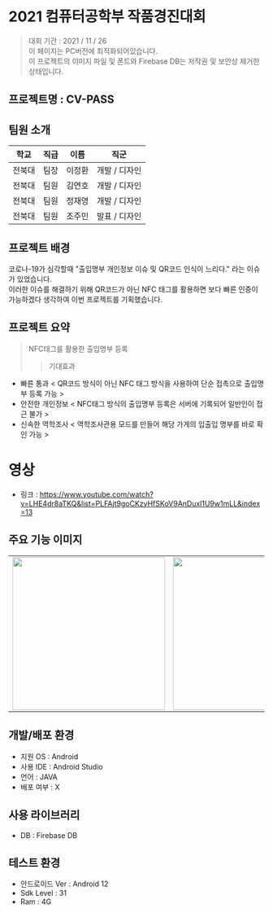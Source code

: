 # 2021 컴퓨터공학부 작품경진대회
> 대회 기간 : 2021 / 11 / 26<br>
> 이 페이지는 PC버전에 최적화되어있습니다.<br>
> 이 프로젝트의 이미지 파일 및 폰트와 Firebase DB는 저작권 및 보안상 제거한 상태입니다.<br>

## 프로젝트명 : CV-PASS

## 팀원 소개

|학교|직급|이름|직군|
|--|----------|------|---|
|전북대|팀장|이정환|개발 / 디자인|
|전북대|팀원|김연호|개발 / 디자인|
|전북대|팀원|정재영|개발 / 디자인|
|전북대|팀원|조주민|발표 / 디자인|

## 프로젝트 배경
코로나-19가 심각할때 "출입명부 개인정보 이슈 및 QR코드 인식이 느리다." 라는 이슈가 있었습니다.<br>
이러한 이슈를 해결하기 위해 QR코드가 아닌 NFC 태그를 활용하면 보다 빠른 인증이 가능하겠다 생각하여 이번 프로젝트를 기획했습니다.

## 프로젝트 요약
> NFC태그를 활용한 출입명부 등록
>> 기대효과
- 빠른 통과 < QR코드 방식이 아닌 NFC 태그 방식을 사용하여 단순 접촉으로 출입명부 등록 가능 >
- 안전한 개인정보 < NFC태그 방식의 출입명부 등록은 서버에 기록되어 일반인이 접근 불가 >
- 신속한 역학조사 < 역학조사관용 모드를 만들어 해당 가게의 입출입 명부를 바로 확인 가능 >

# 영상
- 링크 : https://www.youtube.com/watch?v=LHE4dr8aTKQ&list=PLFAjt9goCKzyHfSKoV9AnDuxl1U9w1mLL&index=13

 
## 주요 기능 이미지
 
 <table align="center">
<tr>
<td><img src = "https://user-images.githubusercontent.com/93726941/176481050-1c6acb2c-4d15-4c1f-a039-8b3b74251569.png" width = "300" hight = "400"/> 
<td><img src = "https://user-images.githubusercontent.com/93726941/176481320-b1f82186-2de0-43a9-8df7-b73973614fa4.png" width = "300" hight = "400"/>
<td><img src = "https://user-images.githubusercontent.com/93726941/176481365-d3fd1e10-963b-418b-be95-9d7654d9dda3.png" width = "300" hight = "400"/>
<tr>
</table>



## 개발/배포 환경
- 지원 OS : Android<br>
- 사용 IDE : Android Studio<br>
- 언어 : JAVA<br>
- 배포 여부 : X<br>

## 사용 라이브러리
- DB : Firebase DB<br>

## 테스트 환경
- 안드로이드 Ver : Android 12<br>
- Sdk Level : 31<br>
- Ram : 4G<br>
